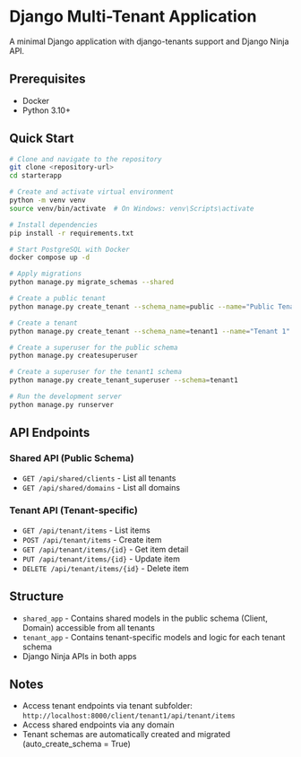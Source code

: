 # Django Multi-Tenant Application

A minimal Django application with django-tenants support and Django Ninja API.

## Prerequisites

- Docker
- Python 3.10+

## Quick Start

```bash
# Clone and navigate to the repository
git clone <repository-url>
cd starterapp

# Create and activate virtual environment
python -m venv venv
source venv/bin/activate  # On Windows: venv\Scripts\activate

# Install dependencies
pip install -r requirements.txt

# Start PostgreSQL with Docker
docker compose up -d

# Apply migrations
python manage.py migrate_schemas --shared

# Create a public tenant
python manage.py create_tenant --schema_name=public --name="Public Tenant" --domain-domain=localhost --domain-is_primary=True

# Create a tenant
python manage.py create_tenant --schema_name=tenant1 --name="Tenant 1" --domain-domain=tenant1 --domain-is_primary=True

# Create a superuser for the public schema
python manage.py createsuperuser

# Create a superuser for the tenant1 schema
python manage.py create_tenant_superuser --schema=tenant1

# Run the development server
python manage.py runserver
```

## API Endpoints

### Shared API (Public Schema)
- `GET /api/shared/clients` - List all tenants
- `GET /api/shared/domains` - List all domains

### Tenant API (Tenant-specific)
- `GET /api/tenant/items` - List items
- `POST /api/tenant/items` - Create item
- `GET /api/tenant/items/{id}` - Get item detail
- `PUT /api/tenant/items/{id}` - Update item
- `DELETE /api/tenant/items/{id}` - Delete item

## Structure

- `shared_app` - Contains shared models in the public schema (Client, Domain) accessible from all tenants
- `tenant_app` - Contains tenant-specific models and logic for each tenant schema
- Django Ninja APIs in both apps

## Notes

- Access tenant endpoints via tenant subfolder: `http://localhost:8000/client/tenant1/api/tenant/items`
- Access shared endpoints via any domain
- Tenant schemas are automatically created and migrated (auto_create_schema = True) 